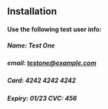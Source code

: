 ## Installation

#### Use the following test user info:

##### Name: Test One

##### email: testone@example.com

##### Card: 4242 4242 4242

##### Expiry: 01/23 CVC: 456

